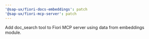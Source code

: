 ```yaml
---
'@sap-ux/fiori-docs-embeddings': patch
'@sap-ux/fiori-mcp-server': patch
---
```


Add doc_search tool to Fiori MCP server using data from embeddings module.
